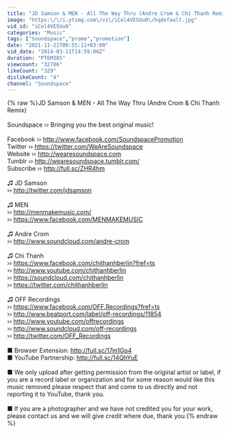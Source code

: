 ```yaml
---
title: "JD Samson & MEN - All The Way Thru (Andre Crom & Chi Thanh Remix)"
image: "https:\/\/i.ytimg.com\/vi\/iCel4VESUu0\/hqdefault.jpg"
vid_id: "iCel4VESUu0"
categories: "Music"
tags: ["Soundspace","promo","promotion"]
date: "2021-11-21T09:55:11+03:00"
vid_date: "2014-03-11T14:59:06Z"
duration: "PT6M38S"
viewcount: "32786"
likeCount: "329"
dislikeCount: "4"
channel: "Soundspace"
---
```

{% raw %}JD Samson &amp; MEN - All The Way Thru (Andre Crom &amp; Chi Thanh Remix)<br /><br />Soundspace ›› Bringing you the best original music!<br /><br />Facebook ›› <a rel="nofollow" target="blank" href="http://www.facebook.com/SoundspacePromotion">http://www.facebook.com/SoundspacePromotion</a><br />Twitter ›› <a rel="nofollow" target="blank" href="https://twitter.com/WeAreSoundspace">https://twitter.com/WeAreSoundspace</a><br />Website ›› <a rel="nofollow" target="blank" href="http://wearesoundspace.com">http://wearesoundspace.com</a><br />Tumblr ›› <a rel="nofollow" target="blank" href="http://wearesoundspace.tumblr.com/">http://wearesoundspace.tumblr.com/</a><br />Subscribe ›› <a rel="nofollow" target="blank" href="http://full.sc/ZHR4hm">http://full.sc/ZHR4hm</a><br /><br />♫ JD Samson<br />›› <a rel="nofollow" target="blank" href="http://twitter.com/jdsamson">http://twitter.com/jdsamson</a><br /><br />♫ MEN<br />›› <a rel="nofollow" target="blank" href="http://menmakemusic.com/">http://menmakemusic.com/</a><br />›› <a rel="nofollow" target="blank" href="https://www.facebook.com/MENMAKEMUSIC">https://www.facebook.com/MENMAKEMUSIC</a><br /><br />♫ Andre Crom<br />›› <a rel="nofollow" target="blank" href="http://www.soundcloud.com/andre-crom">http://www.soundcloud.com/andre-crom</a><br /><br />♫ Chi Thanh<br />›› <a rel="nofollow" target="blank" href="https://www.facebook.com/chithanhberlin?fref=ts">https://www.facebook.com/chithanhberlin?fref=ts</a><br />›› <a rel="nofollow" target="blank" href="http://www.youtube.com/chithanhberlin">http://www.youtube.com/chithanhberlin</a><br />›› <a rel="nofollow" target="blank" href="https://soundcloud.com/chithanhberlin">https://soundcloud.com/chithanhberlin</a><br />›› <a rel="nofollow" target="blank" href="https://twitter.com/chithanhberlin">https://twitter.com/chithanhberlin</a><br /><br />♫ OFF Recordings<br />›› <a rel="nofollow" target="blank" href="https://www.facebook.com/OFF.Recordings?fref=ts">https://www.facebook.com/OFF.Recordings?fref=ts</a><br />›› <a rel="nofollow" target="blank" href="http://www.beatport.com/label/off-recordings/11854">http://www.beatport.com/label/off-recordings/11854</a><br />›› <a rel="nofollow" target="blank" href="http://www.youtube.com/offrecordings">http://www.youtube.com/offrecordings</a><br />›› <a rel="nofollow" target="blank" href="http://www.soundcloud.com/off-recordings">http://www.soundcloud.com/off-recordings</a><br />›› <a rel="nofollow" target="blank" href="http://twitter.com/OFF_Recordings">http://twitter.com/OFF_Recordings</a><br /><br />■ Browser Extension: <a rel="nofollow" target="blank" href="http://full.sc/17m1Gp4">http://full.sc/17m1Gp4</a><br />■ YouTube Partnership: <a rel="nofollow" target="blank" href="http://full.sc/14QhYuE">http://full.sc/14QhYuE</a><br /><br />■ We only upload after getting permission from the original artist or label, if you are a record label or organization and for some reason would like this music removed please respect that and come to us directly and not reporting it to YouTube, thank you.<br /><br />■ If you are a photographer and we have not credited you for your work, please contact us and we will give credit where due, thank you.{% endraw %}
